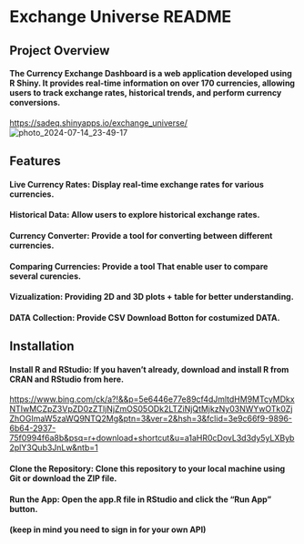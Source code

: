 # Exchange Universe README

## Project Overview

#### The Currency Exchange Dashboard is a web application developed using R Shiny. It provides real-time information on over 170 currencies, allowing users to track exchange rates, historical trends, and perform currency conversions.

https://sadeq.shinyapps.io/exchange_universe/
![photo_2024-07-14_23-49-17](https://github.com/user-attachments/assets/1dce4e24-afe3-4a19-b608-bad4aaa968fe)

## Features

#### Live Currency Rates: Display real-time exchange rates for various currencies.
#### Historical Data: Allow users to explore historical exchange rates.
#### Currency Converter: Provide a tool for converting between different currencies.
#### Comparing Currencies: Provide a tool That enable user to compare several curencies.
#### Vizualization: Providing 2D and 3D plots + table for better understanding.
#### DATA Collection: Provide CSV Download Botton for costumized DATA.

## Installation

#### Install R and RStudio: If you haven’t already, download and install R from CRAN and RStudio from here.
https://www.bing.com/ck/a?!&&p=5e6446e77e89cf4dJmltdHM9MTcyMDkxNTIwMCZpZ3VpZD0zZTljNjZmOS05ODk2LTZiNjQtMjkzNy03NWYwOTk0ZjZhOGImaW5zaWQ9NTQ2Mg&ptn=3&ver=2&hsh=3&fclid=3e9c66f9-9896-6b64-2937-75f0994f6a8b&psq=r+download+shortcut&u=a1aHR0cDovL3d3dy5yLXByb2plY3Qub3JnLw&ntb=1
#### Clone the Repository: Clone this repository to your local machine using Git or download the ZIP file.
#### Run the App: Open the app.R file in RStudio and click the “Run App” button.
#### (keep in mind you need to sign in for your own API)

